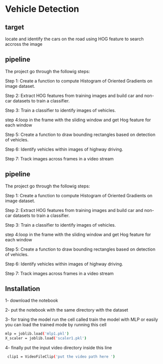 
# Vehicle Detection



## target
locate and identify the cars on the road using HOG feature to search accross the image 


## pipeline 

The project go through the followig steps:


Step 1: Create a function to compute Histogram of Oriented Gradients on image dataset.

Step 2: Extract HOG features from training images and build car and non-car datasets to train a classifier.

Step 3: Train a classifier to identify images of vehicles.

step 4:loop in the frame with the sliding window and get Hog feature for each window 

Step 5: Create a function to draw bounding rectangles based on detection of vehicles.

Step 6: Identify vehicles within images of highway driving.

Step 7: Track images across frames in a video stream
## pipeline 

The project go through the followig steps:


Step 1: Create a function to compute Histogram of Oriented Gradients on image dataset.

Step 2: Extract HOG features from training images and build car and non-car datasets to train a classifier.

Step 3: Train a classifier to identify images of vehicles.

step 4:loop in the frame with the sliding window and get Hog feature for each window 

Step 5: Create a function to draw bounding rectangles based on detection of vehicles.

Step 6: Identify vehicles within images of highway driving.

Step 7: Track images across frames in a video stream
## Installation


1- download the notebook 

2- put the notebook with the same directory with the dataset 

3- for traing the model run the cell called train the model with MLP
or 
easily you can load the trained mode by running this cell 

```bash
mlp = joblib.load('mlp1.pkl')
X_scaler = joblib.load('scaler1.pkl')
```
 4- finally put the input video directory inside this line 

```bash
 clip1 = VideoFileClip('put the video path here ')
 
```
    